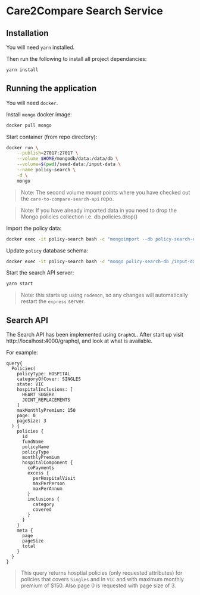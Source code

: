 # Care2Compare Search Service

## Installation

You will need `yarn` installed.

Then run the following to install all project dependancies:
```bash
yarn install
```

## Running the application

You will need `docker`.

Install `mongo` docker image:
```bash
docker pull mongo
```

Start container (from repo directory):
```bash
docker run \
    --publish=27017:27017 \
    --volume $HOME/mongodb/data:/data/db \
    --volume=$(pwd)/seed-data:/input-data \
    --name policy-search \
    -d \
    mongo
```

> Note: The second volume mount points where you have checked out the `care-to-compare-search-api` repo.

> Note: If you have already imported data in you need to drop the Mongo policies collection i.e. db.policies.drop()

Import the policy data:
```bash
docker exec -it policy-search bash -c "mongoimport --db policy-search-db --collection policies --type json --file /input-data/policies.json --jsonArray"
```

Update `policy` database schema:
```bash
docker exec -it policy-search bash -c "mongo policy-search-db /input-data/update-schema.js"
```

Start the search API server:
```bash
yarn start
```
> Note: this starts up using `nodemon`, so any changes will automatically restart the `express` server.

## Search API
The Search API has been implemented using `GraphQL`. After start up visit http://localhost:4000/graphql, and look at what is available.

For example:
```
query{
  Policies(
    policyType: HOSPITAL
    categoryOfCover: SINGLES
    state: VIC
    hospitalInclusions: [
      HEART_SUGERY
      JOINT_REPLACEMENTS
    ]
    maxMonthlyPremium: 150
    page: 0
    pageSize: 3
  ) {
    policies {
      id
      fundName
      policyName
      policyType
      monthlyPremium
      hospitalComponent {
        coPayments
        excess {
          perHospitalVisit
          maxPerPerson
          maxPerAnnum
        }
        inclusions {
          category
          covered
        }
      }
    }
    meta {
      page
      pageSize
      total
    }
  }
}
```
> This query returns hosptial policies (only requested attributes) for policies that covers `Singles` and in `VIC` and with maximum monthly premium of $150. Also page 0 is requested with page size of 3.
